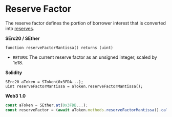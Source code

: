 # Reserve Factor

The reserve factor defines the portion of borrower interest that is converted into [reserves](total-reserves.md).

**SErc20 / SEther**

```text
function reserveFactorMantissa() returns (uint)
```

* `RETURN`: The current reserve factor as an unsigned integer, scaled by 1e18.

**Solidity**

```text
SErc20 aToken = SToken(0x3FDA...);
uint reserveFactorMantissa = aToken.reserveFactorMantissa();
```

**Web3 1.0**

```javascript
const aToken = SEther.at(0x3FDB...);
const reserveFactor = (await aToken.methods.reserveFactorMantissa().call()) / 1e18;
```

